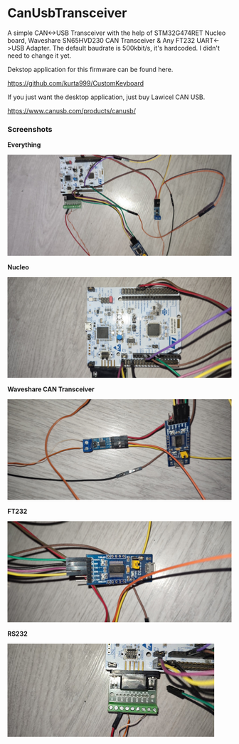 # CanUsbTransceiver

A simple CAN<->USB Transceiver with the help of STM32G474RET Nucleo board, Waveshare SN65HVD230 CAN Transceiver & Any FT232 UART<->USB  Adapter. The default baudrate is 500kbit/s, it's hardcoded. I didn't need to change it yet.

Dekstop application for this firmware can be found here.

https://github.com/kurta999/CustomKeyboard

If you just want the desktop application, just buy Lawicel CAN USB.

https://www.canusb.com/products/canusb/

### Screenshots
**Everything**

![Alt text](/github_screens/everything.jpg?raw=true "Everything")

**Nucleo**

![Alt text](/github_screens/nucleo.jpg?raw=true "Nucleo")

**Waveshare CAN Transceiver**

![Alt text](/github_screens/can_transceiver.jpg?raw=true "Waveshare CAN Transceiver")

**FT232**

![Alt text](/github_screens/ft232.jpg?raw=true "FT232")

**RS232**

![Alt text](/github_screens/rs232.jpg?raw=true "RS232")
